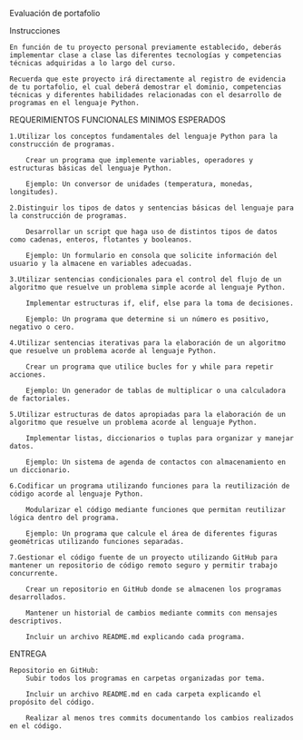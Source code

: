 Evaluación de portafolio

Instrucciones

    En función de tu proyecto personal previamente establecido, deberás implementar clase a clase las diferentes tecnologías y competencias técnicas adquiridas a lo largo del curso.

    Recuerda que este proyecto irá directamente al registro de evidencia de tu portafolio, el cual deberá demostrar el dominio, competencias técnicas y diferentes habilidades relacionadas con el desarrollo de programas en el lenguaje Python.

REQUERIMIENTOS FUNCIONALES MINIMOS ESPERADOS

    1.Utilizar los conceptos fundamentales del lenguaje Python para la construcción de programas.

        Crear un programa que implemente variables, operadores y estructuras básicas del lenguaje Python.

        Ejemplo: Un conversor de unidades (temperatura, monedas, longitudes).

    2.Distinguir los tipos de datos y sentencias básicas del lenguaje para la construcción de programas.

        Desarrollar un script que haga uso de distintos tipos de datos como cadenas, enteros, flotantes y booleanos.

        Ejemplo: Un formulario en consola que solicite información del usuario y la almacene en variables adecuadas.

    3.Utilizar sentencias condicionales para el control del flujo de un algoritmo que resuelve un problema simple acorde al lenguaje Python.

        Implementar estructuras if, elif, else para la toma de decisiones.

        Ejemplo: Un programa que determine si un número es positivo, negativo o cero.

    4.Utilizar sentencias iterativas para la elaboración de un algoritmo que resuelve un problema acorde al lenguaje Python.

        Crear un programa que utilice bucles for y while para repetir acciones.

        Ejemplo: Un generador de tablas de multiplicar o una calculadora de factoriales.

    5.Utilizar estructuras de datos apropiadas para la elaboración de un algoritmo que resuelve un problema acorde al lenguaje Python.

        Implementar listas, diccionarios o tuplas para organizar y manejar datos.

        Ejemplo: Un sistema de agenda de contactos con almacenamiento en un diccionario.

    6.Codificar un programa utilizando funciones para la reutilización de código acorde al lenguaje Python.

        Modularizar el código mediante funciones que permitan reutilizar lógica dentro del programa.

        Ejemplo: Un programa que calcule el área de diferentes figuras geométricas utilizando funciones separadas.

    7.Gestionar el código fuente de un proyecto utilizando GitHub para mantener un repositorio de código remoto seguro y permitir trabajo concurrente.

        Crear un repositorio en GitHub donde se almacenen los programas desarrollados.

        Mantener un historial de cambios mediante commits con mensajes descriptivos.

        Incluir un archivo README.md explicando cada programa.

ENTREGA

    Repositorio en GitHub:
        Subir todos los programas en carpetas organizadas por tema.

        Incluir un archivo README.md en cada carpeta explicando el propósito del código.

        Realizar al menos tres commits documentando los cambios realizados en el código.